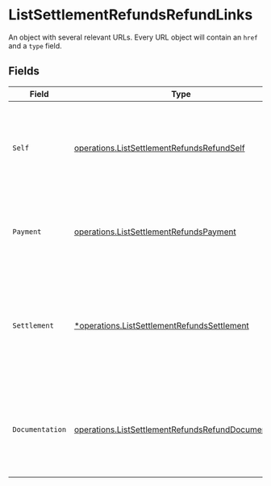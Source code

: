 # ListSettlementRefundsRefundLinks

An object with several relevant URLs. Every URL object will contain an `href` and a `type` field.


## Fields

| Field                                                                                                                       | Type                                                                                                                        | Required                                                                                                                    | Description                                                                                                                 |
| --------------------------------------------------------------------------------------------------------------------------- | --------------------------------------------------------------------------------------------------------------------------- | --------------------------------------------------------------------------------------------------------------------------- | --------------------------------------------------------------------------------------------------------------------------- |
| `Self`                                                                                                                      | [operations.ListSettlementRefundsRefundSelf](../../models/operations/listsettlementrefundsrefundself.md)                    | :heavy_check_mark:                                                                                                          | In v2 endpoints, URLs are commonly represented as objects with an `href` and `type` field.                                  |
| `Payment`                                                                                                                   | [operations.ListSettlementRefundsPayment](../../models/operations/listsettlementrefundspayment.md)                          | :heavy_check_mark:                                                                                                          | The API resource URL of the [payment](get-payment) that this refund belongs to.                                             |
| `Settlement`                                                                                                                | [*operations.ListSettlementRefundsSettlement](../../models/operations/listsettlementrefundssettlement.md)                   | :heavy_minus_sign:                                                                                                          | The API resource URL of the [settlement](get-settlement) this refund has been settled with. Not present if not<br/>yet settled. |
| `Documentation`                                                                                                             | [operations.ListSettlementRefundsRefundDocumentation](../../models/operations/listsettlementrefundsrefunddocumentation.md)  | :heavy_check_mark:                                                                                                          | In v2 endpoints, URLs are commonly represented as objects with an `href` and `type` field.                                  |